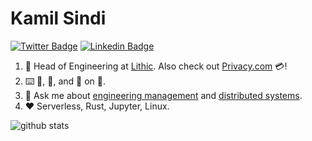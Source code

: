 # Kamil Sindi

[![Twitter Badge](https://img.shields.io/badge/-kamilsindi-1ca0f1?style=flat-square&logo=twitter&logoColor=white&link=https://twitter.com/kamilsindi)](https://twitter.com/kamilsindi)  [![Linkedin Badge](https://img.shields.io/badge/-kamilsindi-blue?style=flat-square&logo=Linkedin&logoColor=white&link=https://www.linkedin.com/in/kamilsindi//)](https://www.linkedin.com/in/kamilsindi/)

1. :office: Head of Engineering at [Lithic](https://www.lithic.com/). Also check out [Privacy.com](https://www.privacy.com) 💳!
1. :keyboard: :snake:, 🦀, and 🐹 on :penguin:.
1. :speech_balloon: Ask me about [engineering management](https://github.com/ksindi/managers-playbook) and [distributed systems](https://www.slideshare.net/slideshow/embed_code/key/6UhwbIb4rMrJy4).
1. :heart: Serverless, Rust, Jupyter, Linux.

![github stats](https://github-readme-stats.vercel.app/api?username=ksindi&show_icons=true&count_private=true&hide_title=true)
